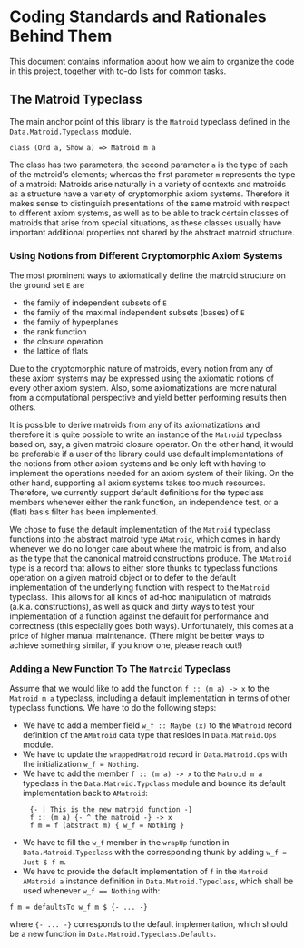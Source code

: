 # Coding Standards and Rationales Behind Them

This document contains information about how we aim to organize the code in this project, together with to-do lists for common tasks.

## The Matroid Typeclass

The main anchor point of this library is the `Matroid` typeclass defined in the `Data.Matroid.Typeclass` module.

```
class (Ord a, Show a) => Matroid m a 
```

The class has two parameters, the second parameter `a` is the type of each of the matroid's elements; 
whereas the first parameter `m` represents the type of a matroid: Matroids arise naturally in a variety of
contexts and matroids as a structure have a variety of cryptomorphic axiom systems. Therefore it makes sense
to distinguish presentations of the same matroid with respect to different axiom systems, as well as to
be able to track certain classes of matroids that arise from special situations, as these classes usually
have important additional properties not shared by the abstract matroid structure.

### Using Notions from Different Cryptomorphic Axiom Systems

The most prominent ways to axiomatically define the matroid structure on the ground set `E` are

 -  the family of independent subsets of `E`
 -  the family of the maximal independent subsets (bases) of `E`
 -  the family of hyperplanes
 -  the rank function
 -  the closure operation
 -  the lattice of flats
 
Due to the cryptomorphic nature of matroids, every notion from any of these axiom systems may be expressed using the axiomatic notions of every other axiom system.
Also, some axiomatizations are more natural from a computational perspective and yield better performing results then others.

It is possible to derive matroids from any of its axiomatizations and therefore it is quite possible
to write an instance of the `Matroid` typeclass based on, say, a given matroid closure operator.
On the other hand, it would be preferable if a user of
the library could use default implementations of the notions from other axiom systems and be only left with
having to implement the operations needed for an axiom system of their liking. On the other hand, supporting all axiom systems takes too much resources.
Therefore, we currently support default definitions for the
typeclass members whenever either the rank function, an independence test, or a (flat) basis filter has been implemented.

We chose to fuse the default implementation of the `Matroid` typeclass functions into the abstract matroid type `AMatroid`, which comes in handy whenever we do no longer care about where the matroid is from, and also as the type that the canonical matroid constructions produce.
The `AMatroid` type is a record that allows to either store thunks to typeclass functions operation on a given matroid object or to defer to the default implementation of the underlying function with respect to the `Matroid` typeclass. This allows for all kinds of ad-hoc manipulation of matroids (a.k.a. constructions), as well as quick and dirty ways to test your implementation of a function against the default for performance and correctness (this especially goes both ways). Unfortunately, this comes at a price of higher manual maintenance. (There might be better ways to achieve something similar, if you know one, please reach out!)

### Adding a New Function To The `Matroid` Typeclass

Assume that we would like to add the function `f :: (m a) -> x` to the `Matroid m a` typeclass, including a default implementation in terms of other typeclass functions.
We have to do the following steps:

- We have to add a member field `w_f :: Maybe (x)` to the `WMatroid` record definition of the `AMatroid` data type that resides in `Data.Matroid.Ops` module.
- We have to update the `wrappedMatroid` record in `Data.Matroid.Ops` with the initialization `w_f = Nothing`.
- We have to add the member `f :: (m a) -> x` to the `Matroid m a` typeclass in the `Data.Matroid.Typclass` module and bounce its default implementation back to `AMatroid`:
```
     {- | This is the new matroid function -}
     f :: (m a) {- ^ the matroid -} -> x
     f m = f (abstract m) { w_f = Nothing }
```
- We have to fill the `w_f` member in the `wrapUp` function in `Data.Matroid.Typeclass` with the corresponding thunk by adding `w_f = Just $ f m`.
- We have to provide the default implementation of `f` in the `Matroid AMatroid a` instance definition in `Data.Matroid.Typeclass`, which shall be used whenever `w_f == Nothing` with:
```
f m = defaultsTo w_f m $ {- ... -}
```

where `{- ... -}` corresponds to the default implementation, which should be a new function in `Data.Matroid.Typeclass.Defaults`.